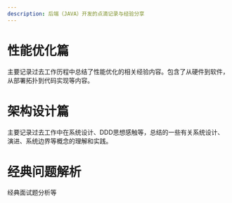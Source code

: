 ```yaml
---
description: 后端（JAVA）开发的点滴记录与经验分享
---
```


# 性能优化篇
主要记录过去工作历程中总结了性能优化的相关经验内容。包含了从硬件到软件，从部署拓扑到代码实现等内容。
# 架构设计篇
主要记录过去工作中在系统设计、DDD思想感触等，总结的一些有关系统设计、演进、系统边界等概念的理解和实践。
# 经典问题解析
经典面试题分析等

